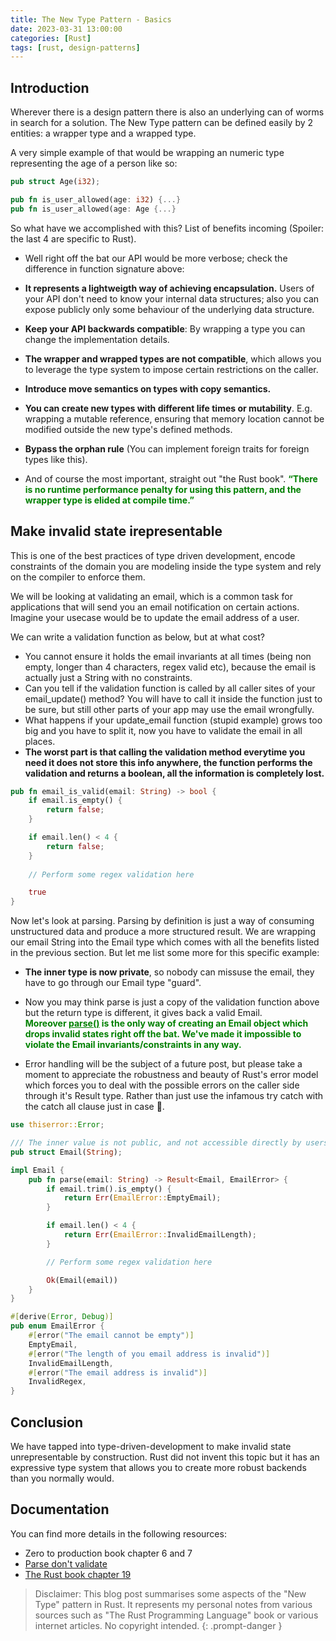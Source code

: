 ```yaml
---
title: The New Type Pattern - Basics
date: 2023-03-31 13:00:00
categories: [Rust]
tags: [rust, design-patterns]
---
```



## Introduction

Wherever there is a design pattern there is also an underlying can of worms in search for a solution.
The New Type pattern can be defined easily by 2 entities: a wrapper type and a wrapped type.

A very simple example of that would be wrapping an numeric type representing the age of a person like so:
```rust
pub struct Age(i32);

pub fn is_user_allowed(age: i32) {...}
pub fn is_user_allowed(age: Age {...}
```

So what have we accomplished with this? List of benefits incoming (Spoiler: the last 4 are specific to Rust).

* Well right off the bat our API would be more verbose; check the difference in function signature above:

* **It represents a lightweigth way of achieving encapsulation.** Users of your API don't need to know your internal data structures; also you can expose publicly only some behaviour of the underlying data structure. 

* **Keep your API backwards compatible**: By wrapping a type you can change the implementation details.

* **The wrapper and wrapped types are not compatible**, which allows you to leverage the type system to impose certain restrictions on the caller.

* **Introduce move semantics on types with copy semantics.**
  
* **You can create new types with different life times or mutability**. E.g. wrapping a mutable reference, ensuring that memory location cannot be modified outside the new type's defined methods.

* **Bypass the orphan rule** (You can implement foreign traits for foreign types like this).

* And of course the most important, straight out "the Rust book". <span style="color:green"> **“There is no runtime performance penalty for using this pattern, and the wrapper type is elided at compile time.”** </span>


## Make invalid state irepresentable

This is one of the best practices of type driven development, encode constraints of the domain you are modeling inside the type system and rely on the compiler to enforce them.

We will be looking at validating an email, which is a common task for applications that will send you an email notification on certain actions.  Imagine your usecase would be to update the email address of a user.

We can write a validation function as below, but at what cost? 
* You cannot ensure it holds the email invariants at all times (being non empty, longer than 4 characters, regex valid etc), because the email is actually just a String with no constraints.
* Can you tell if the validation function is called by all caller sites of your email_update() method? You will have to call it inside the function just to be sure, but still other parts of your app may use the email wrongfully.
* What happens if your update_email function (stupid example) grows too big and you have to split it, now you have to validate the email in all places.
* **The worst part is that calling the validation method everytime you need it does not store this info anywhere, the function performs the validation and returns a boolean, all the information is completely lost.**

```rust
pub fn email_is_valid(email: String) -> bool {
    if email.is_empty() {
        return false;
    }

    if email.len() < 4 {
        return false;
    }
    
    // Perform some regex validation here

    true
}
```

Now let's look at parsing. Parsing by definition is just a way of consuming unstructured data and produce a more structured result.
We are wrapping our email String into the Email type which comes with all the benefits listed in the previous section. But let me list some more for this specific example:
* **The inner type is now private**, so nobody can missuse the email, they have to go through our Email type "guard".
  
* Now you may think parse is just a copy of the validation function above but the return type is different, it gives back a valid Email. <br>
  <span style="color:green">**Moreover <u>parse()</u> is the only way of creating an Email object which drops invalid states right off the bat. We've made it impossible to violate the Email invariants/constraints in any way.**</span>
  
* Error handling will be the subject of a future post, but please take a moment to appreciate the robustness and beauty of Rust's error model which forces you to deal with the possible errors on the caller side through it's Result type. Rather than just use the infamous try catch with the catch all clause just in case 🤢.


```rust
use thiserror::Error;

/// The inner value is not public, and not accessible directly by users.
pub struct Email(String);

impl Email {
    pub fn parse(email: String) -> Result<Email, EmailError> {
        if email.trim().is_empty() {
            return Err(EmailError::EmptyEmail);
        }

        if email.len() < 4 {
            return Err(EmailError::InvalidEmailLength);
        }

        // Perform some regex validation here

        Ok(Email(email))
    }
}

#[derive(Error, Debug)]
pub enum EmailError {
    #[error("The email cannot be empty")]
    EmptyEmail,
    #[error("The length of you email address is invalid")]
    InvalidEmailLength,
    #[error("The email address is invalid")]
    InvalidRegex,
}
```

## Conclusion

We have tapped into type-driven-development to make invalid state unrepresentable by construction. Rust did not invent this topic but it has an expressive type system that allows you to create more robust backends than you normally would.

## Documentation

You can find more details in the following resources:
* Zero to production book chapter 6 and 7
* [Parse don't validate](https://lexi-lambda.github.io/blog/2019/11/05/parse-don-t-validate/)
* [The Rust book chapter 19](https://doc.rust-lang.org/stable/book/ch19-04-advanced-types.html)



> Disclaimer: This blog post summarises some aspects of the "New Type" pattern in Rust. It represents my personal notes from various sources such as 
> "The Rust Programming Language" book or various internet articles. No copyright intended.
{: .prompt-danger }